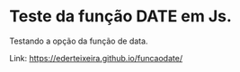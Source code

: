 # Teste da função DATE em Js.

Testando a opção da função de data.

Link: <https://ederteixeira.github.io/funcaodate/>

